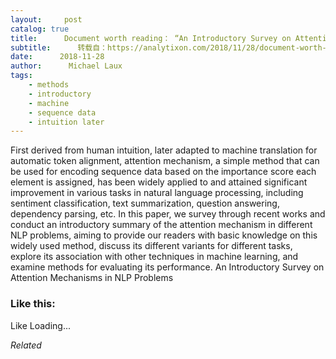 ```yaml
---
layout:     post
catalog: true
title:      Document worth reading： “An Introductory Survey on Attention Mechanisms in NLP Problems”
subtitle:      转载自：https://analytixon.com/2018/11/28/document-worth-reading-an-introductory-survey-on-attention-mechanisms-in-nlp-problems/
date:      2018-11-28
author:      Michael Laux
tags:
    - methods
    - introductory
    - machine
    - sequence data
    - intuition later
---
```


First derived from human intuition, later adapted to machine translation for automatic token alignment, attention mechanism, a simple method that can be used for encoding sequence data based on the importance score each element is assigned, has been widely applied to and attained significant improvement in various tasks in natural language processing, including sentiment classification, text summarization, question answering, dependency parsing, etc. In this paper, we survey through recent works and conduct an introductory summary of the attention mechanism in different NLP problems, aiming to provide our readers with basic knowledge on this widely used method, discuss its different variants for different tasks, explore its association with other techniques in machine learning, and examine methods for evaluating its performance. An Introductory Survey on Attention Mechanisms in NLP Problems





### Like this:

Like Loading...


*Related*

